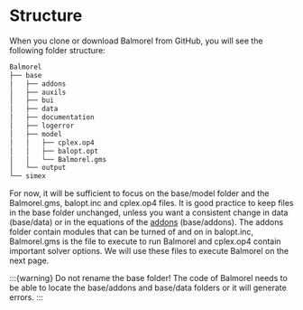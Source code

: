 # Structure

When you clone or download Balmorel from GitHub, you will see the following folder structure:
```bash
Balmorel
├── base
│   ├── addons
│   ├── auxils
│   ├── bui
│   ├── data
│   ├── documentation
│   ├── logerror
│   ├── model
│   │   ├── cplex.op4
│   │   ├── balopt.opt
│   │   └── Balmorel.gms
│   └── output
└── simex
```
For now, it will be sufficient to focus on the base/model folder and the Balmorel.gms, balopt.inc and cplex.op4 files.
It is good practice to keep files in the base folder unchanged, unless you want a consistent change in data (base/data) or in the equations of the [addons](addons.md) (base/addons). The addons folder contain modules that can be turned of and on in balopt.inc, Balmorel.gms is the file to execute to run Balmorel and cplex.op4 contain important solver options. We will use these files to execute Balmorel on the next page.

:::{warning}
Do not rename the base folder! The code of Balmorel needs to be able to locate the base/addons and base/data folders or it will generate errors.
:::
